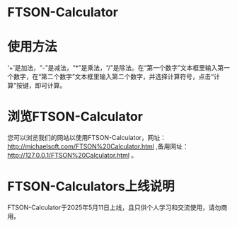 # FTSON-Calculator
# 使用方法
‘+’是加法，“-”是减法，“*”是乘法，“/”是除法。在“第一个数字”文本框里输入第一个数字，在“第二个数字”文本框里输入第二个数字，并选择计算符号，点击“计算”按键，即可计算。
# 浏览FTSON-Calculator
您可以浏览我们的网站以使用FTSON-Calculator，网址：http://michaelsoft.com/FTSON%20Calculator.html ,备用网址：http://127.0.0.1/FTSON%20Calculator.html 。
# FTSON-Calculators上线说明
FTSON-Calculator于2025年5月11日上线，且只供个人学习和交流使用，请勿商用。

